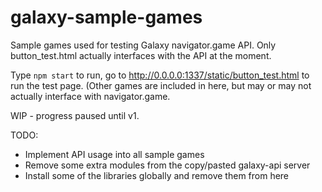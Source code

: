 # galaxy-sample-games

Sample games used for testing Galaxy navigator.game API. Only button_test.html actually interfaces with the API at the moment.

Type ``npm start`` to run, go to http://0.0.0.0:1337/static/button_test.html to run the test page. (Other games are included in here, but may or may not actually interface with navigator.game.

WIP - progress paused until v1.

TODO:
* Implement API usage into all sample games
* Remove some extra modules from the copy/pasted galaxy-api server
* Install some of the libraries globally and remove them from here
